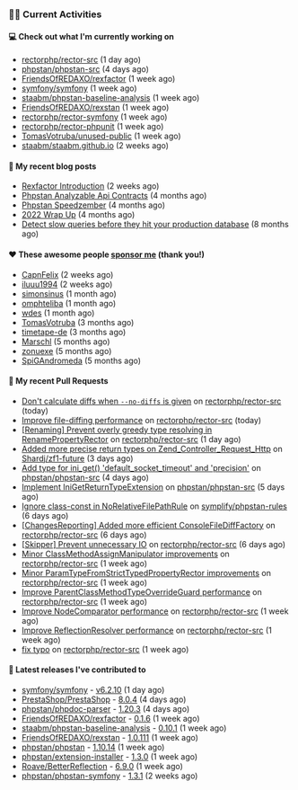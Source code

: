 ### 👨‍💻 Current Activities


#### 💻 Check out what I'm currently working on

- [rectorphp/rector-src](https://github.com/rectorphp/rector-src) (1 day ago)
- [phpstan/phpstan-src](https://github.com/phpstan/phpstan-src) (4 days ago)
- [FriendsOfREDAXO/rexfactor](https://github.com/FriendsOfREDAXO/rexfactor) (1 week ago)
- [symfony/symfony](https://github.com/symfony/symfony) (1 week ago)
- [staabm/phpstan-baseline-analysis](https://github.com/staabm/phpstan-baseline-analysis) (1 week ago)
- [FriendsOfREDAXO/rexstan](https://github.com/FriendsOfREDAXO/rexstan) (1 week ago)
- [rectorphp/rector-symfony](https://github.com/rectorphp/rector-symfony) (1 week ago)
- [rectorphp/rector-phpunit](https://github.com/rectorphp/rector-phpunit) (1 week ago)
- [TomasVotruba/unused-public](https://github.com/TomasVotruba/unused-public) (1 week ago)
- [staabm/staabm.github.io](https://github.com/staabm/staabm.github.io) (2 weeks ago)


#### 📜 My recent blog posts

- [Rexfactor Introduction](https://staabm.github.io/2023/04/09/rexfactor-introduction.html) (2 weeks ago)
- [Phpstan Analyzable Api Contracts](https://staabm.github.io/2022/12/29/phpstan-analyzable-api-contracts.html) (4 months ago)
- [Phpstan Speedzember](https://staabm.github.io/2022/12/23/phpstan-speedzember.html) (4 months ago)
- [2022 Wrap Up](https://staabm.github.io/2022/12/20/2022-wrap-up.html) (4 months ago)
- [Detect slow queries before they hit your production database](https://staabm.github.io/2022/08/16/phpstan-dba-query-plan-analysis.html) (8 months ago)


#### ❤️ These awesome people [sponsor me](https://github.com/sponsors/staabm) (thank you!)

- [CapnFelix](https://github.com/CapnFelix) (2 weeks ago)
- [iluuu1994](https://github.com/iluuu1994) (2 weeks ago)
- [simonsinus](https://github.com/simonsinus) (1 month ago)
- [omphteliba](https://github.com/omphteliba) (1 month ago)
- [wdes](https://github.com/wdes) (1 month ago)
- [TomasVotruba](https://github.com/TomasVotruba) (3 months ago)
- [timetape-de](https://github.com/timetape-de) (3 months ago)
- [Marschl](https://github.com/Marschl) (5 months ago)
- [zonuexe](https://github.com/zonuexe) (5 months ago)
- [SpiGAndromeda](https://github.com/SpiGAndromeda) (5 months ago)


#### 🔨 My recent Pull Requests

- [Don&#39;t calculate diffs when `--no-diffs` is given](https://github.com/rectorphp/rector-src/pull/3710) on [rectorphp/rector-src](https://github.com/rectorphp/rector-src) (today)
- [Improve file-diffing performance](https://github.com/rectorphp/rector-src/pull/3705) on [rectorphp/rector-src](https://github.com/rectorphp/rector-src) (today)
- [[Renaming] Prevent overly greedy type resolving in RenamePropertyRector](https://github.com/rectorphp/rector-src/pull/3700) on [rectorphp/rector-src](https://github.com/rectorphp/rector-src) (1 day ago)
- [Added more precise return types on Zend_Controller_Request_Http](https://github.com/Shardj/zf1-future/pull/347) on [Shardj/zf1-future](https://github.com/Shardj/zf1-future) (3 days ago)
- [Add type for ini_get() &#39;default_socket_timeout&#39; and &#39;precision&#39;](https://github.com/phpstan/phpstan-src/pull/2365) on [phpstan/phpstan-src](https://github.com/phpstan/phpstan-src) (4 days ago)
- [Implement IniGetReturnTypeExtension](https://github.com/phpstan/phpstan-src/pull/2362) on [phpstan/phpstan-src](https://github.com/phpstan/phpstan-src) (5 days ago)
- [Ignore class-const in NoRelativeFilePathRule](https://github.com/symplify/phpstan-rules/pull/35) on [symplify/phpstan-rules](https://github.com/symplify/phpstan-rules) (6 days ago)
- [[ChangesReporting] Added more efficient ConsoleFileDiffFactory](https://github.com/rectorphp/rector-src/pull/3665) on [rectorphp/rector-src](https://github.com/rectorphp/rector-src) (6 days ago)
- [[Skipper] Prevent unnecessary IO](https://github.com/rectorphp/rector-src/pull/3664) on [rectorphp/rector-src](https://github.com/rectorphp/rector-src) (6 days ago)
- [Minor ClassMethodAssignManipulator improvements](https://github.com/rectorphp/rector-src/pull/3662) on [rectorphp/rector-src](https://github.com/rectorphp/rector-src) (1 week ago)
- [Minor ParamTypeFromStrictTypedPropertyRector improvements](https://github.com/rectorphp/rector-src/pull/3661) on [rectorphp/rector-src](https://github.com/rectorphp/rector-src) (1 week ago)
- [Improve ParentClassMethodTypeOverrideGuard performance](https://github.com/rectorphp/rector-src/pull/3660) on [rectorphp/rector-src](https://github.com/rectorphp/rector-src) (1 week ago)
- [Improve NodeComparator performance](https://github.com/rectorphp/rector-src/pull/3659) on [rectorphp/rector-src](https://github.com/rectorphp/rector-src) (1 week ago)
- [Improve ReflectionResolver performance](https://github.com/rectorphp/rector-src/pull/3658) on [rectorphp/rector-src](https://github.com/rectorphp/rector-src) (1 week ago)
- [fix typo](https://github.com/rectorphp/rector-src/pull/3657) on [rectorphp/rector-src](https://github.com/rectorphp/rector-src) (1 week ago)


#### 🔭 Latest releases I've contributed to

- [symfony/symfony](https://github.com/symfony/symfony) - [v6.2.10](https://github.com/symfony/symfony/releases/tag/v6.2.10) (1 day ago)
- [PrestaShop/PrestaShop](https://github.com/PrestaShop/PrestaShop) - [8.0.4](https://github.com/PrestaShop/PrestaShop/releases/tag/8.0.4) (4 days ago)
- [phpstan/phpdoc-parser](https://github.com/phpstan/phpdoc-parser) - [1.20.3](https://github.com/phpstan/phpdoc-parser/releases/tag/1.20.3) (4 days ago)
- [FriendsOfREDAXO/rexfactor](https://github.com/FriendsOfREDAXO/rexfactor) - [0.1.6](https://github.com/FriendsOfREDAXO/rexfactor/releases/tag/0.1.6) (1 week ago)
- [staabm/phpstan-baseline-analysis](https://github.com/staabm/phpstan-baseline-analysis) - [0.10.1](https://github.com/staabm/phpstan-baseline-analysis/releases/tag/0.10.1) (1 week ago)
- [FriendsOfREDAXO/rexstan](https://github.com/FriendsOfREDAXO/rexstan) - [1.0.111](https://github.com/FriendsOfREDAXO/rexstan/releases/tag/1.0.111) (1 week ago)
- [phpstan/phpstan](https://github.com/phpstan/phpstan) - [1.10.14](https://github.com/phpstan/phpstan/releases/tag/1.10.14) (1 week ago)
- [phpstan/extension-installer](https://github.com/phpstan/extension-installer) - [1.3.0](https://github.com/phpstan/extension-installer/releases/tag/1.3.0) (1 week ago)
- [Roave/BetterReflection](https://github.com/Roave/BetterReflection) - [6.9.0](https://github.com/Roave/BetterReflection/releases/tag/6.9.0) (1 week ago)
- [phpstan/phpstan-symfony](https://github.com/phpstan/phpstan-symfony) - [1.3.1](https://github.com/phpstan/phpstan-symfony/releases/tag/1.3.1) (2 weeks ago)
